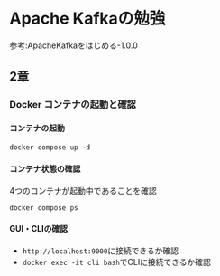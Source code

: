 # Apache Kafkaの勉強
参考:ApacheKafkaをはじめる-1.0.0

## 2章
### Docker コンテナの起動と確認
#### コンテナの起動
```shell
docker compose up -d
```

#### コンテナ状態の確認
4つのコンテナが起動中であることを確認
```shell
docker compose ps
```

#### GUI・CLIの確認
- `http://localhost:9000`に接続できるか確認
- `docker exec -it cli bash`でCLIに接続できるか確認